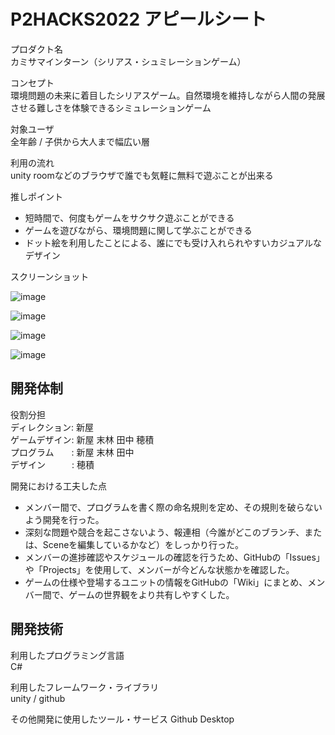 # P2HACKS2022 アピールシート 

プロダクト名  
カミサマインターン（シリアス・シュミレーションゲーム）

コンセプト  
環境問題の未来に着目したシリアスゲーム。自然環境を維持しながら人間の発展させる難しさを体験できるシミュレーションゲーム

対象ユーザ  
全年齢 / 子供から大人まで幅広い層

利用の流れ  
unity roomなどのブラウザで誰でも気軽に無料で遊ぶことが出来る

推しポイント  
* 短時間で、何度もゲームをサクサク遊ぶことができる
* ゲームを遊びながら、環境問題に関して学ぶことができる
* ドット絵を利用したことによる、誰にでも受け入れられやすいカジュアルなデザイン

スクリーンショット

![image](https://user-images.githubusercontent.com/106252369/208276301-23f2fa97-0614-4a24-b93a-d042bc269b5d.png)

![image](https://user-images.githubusercontent.com/106252369/208276327-0140dd0d-9fde-4c39-92b8-dbb1a11ffa79.png)

![image](https://user-images.githubusercontent.com/106252369/208276316-ad80b0a1-0170-4aeb-9380-e6bbd878585d.png)

![image](https://user-images.githubusercontent.com/106252369/208276389-7ee9b813-3206-4b53-84e3-6ec9f35cad66.png)

## 開発体制  

役割分担  
ディレクション: 新屋  
ゲームデザイン: 新屋 末林 田中 穂積  
プログラム　　: 新屋 末林 田中  
デザイン　　　: 穂積  

開発における工夫した点  
* メンバー間で、プログラムを書く際の命名規則を定め、その規則を破らないよう開発を行った。
* 深刻な問題や競合を起こさないよう、報連相（今誰がどこのブランチ、または、Sceneを編集しているかなど）をしっかり行った。  
* メンバーの進捗確認やスケジュールの確認を行うため、GitHubの「Issues」や「Projects」を使用して、メンバーが今どんな状態かを確認した。
* ゲームの仕様や登場するユニットの情報をGitHubの「Wiki」にまとめ、メンバー間で、ゲームの世界観をより共有しやすくした。

## 開発技術 

利用したプログラミング言語  
C#  

利用したフレームワーク・ライブラリ  
unity / github

その他開発に使用したツール・サービス
Github Desktop
